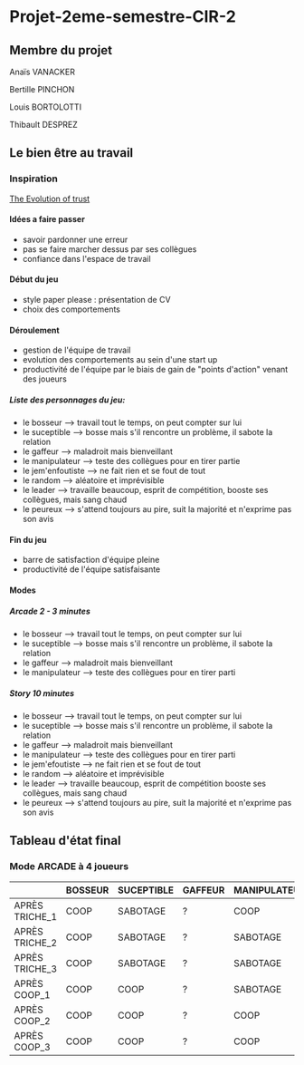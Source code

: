 # Projet-2eme-semestre-CIR-2


## Membre du projet 
Anaïs VANACKER 

Bertille PINCHON

Louis BORTOLOTTI

Thibault DESPREZ

## Le bien être au travail
	
### Inspiration
[The Evolution of trust](http://ayowel.github.io/trust/)

#### Idées a faire passer
- savoir pardonner une erreur
- pas se faire marcher dessus par ses collègues
- confiance dans l'espace de travail

#### Début du jeu
- style paper please : présentation de CV
- choix des comportements

#### Déroulement 
- gestion de l'équipe de travail
- evolution des comportements au sein d'une start up
- productivité de l'équipe par le biais de gain de "points d'action" venant des joueurs

##### Liste des personnages du jeu:
- le bosseur --> travail tout le temps, on peut compter sur lui
- le suceptible --> bosse mais s'il rencontre un problème, il sabote la relation
- le gaffeur --> maladroit mais bienveillant
- le manipulateur --> teste des collègues pour en tirer partie
- le jem'enfoutiste --> ne fait rien et se fout de tout
- le random --> aléatoire et imprévisible
- le leader --> travaille beaucoup, esprit de compétition, booste ses collègues, mais sang chaud
- le peureux --> s'attend toujours au pire, suit la majorité et n'exprime pas son avis

#### Fin du jeu 
- barre de satisfaction d'équipe pleine
- productivité de l'équipe satisfaisante

#### Modes

##### Arcade 2 - 3 minutes
- le bosseur --> travail tout le temps, on peut compter sur lui
- le suceptible --> bosse mais s'il rencontre un problème, il sabote la relation
- le gaffeur --> maladroit mais bienveillant
- le manipulateur --> teste des collègues pour en tirer parti
 
##### Story 10 minutes
- le bosseur --> travail tout le temps, on peut compter sur lui
- le suceptible --> bosse mais s'il rencontre un problème, il sabote la relation
- le gaffeur --> maladroit mais bienveillant
- le manipulateur --> teste des collègues pour en tirer parti
- le jem'efoutiste --> ne fait rien et se fout de tout
- le random --> aléatoire et imprévisible
- le leader --> travaille beaucoup, esprit de compétition booste ses collègues, mais sang chaud
- le peureux --> s'attend toujours au pire, suit la majorité et n'exprime pas son avis


## Tableau d'état final

### Mode ARCADE à 4 joueurs
|	|BOSSEUR|SUCEPTIBLE|GAFFEUR|MANIPULATEUR|
|--|--|--|--|--|
|APRÈS TRICHE_1|COOP|SABOTAGE|?|COOP|
|APRÈS TRICHE_2|COOP|SABOTAGE|?|SABOTAGE|
|APRÈS TRICHE_3|COOP|SABOTAGE|?|SABOTAGE|
|APRÈS COOP_1|COOP|COOP|?|SABOTAGE|
|APRÈS COOP_2|COOP|COOP|?|COOP|
|APRÈS COOP_3|COOP|COOP|?|COOP|



















